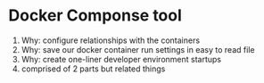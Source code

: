 
# Docker Componse tool

1. Why: configure relationships with the containers
2. Why: save our docker container run settings in easy to read file
3. Why: create one-liner developer environment startups
4. comprised of 2 parts but related things

